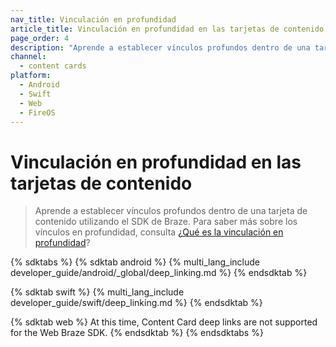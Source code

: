 ```yaml
---
nav_title: Vinculación en profundidad
article_title: Vinculación en profundidad en las tarjetas de contenido
page_order: 4
description: "Aprende a establecer vínculos profundos dentro de una tarjeta de contenido utilizando el SDK de Braze."
channel:
  - content cards
platform:
  - Android
  - Swift
  - Web
  - FireOS
---
```


# Vinculación en profundidad en las tarjetas de contenido

> Aprende a establecer vínculos profundos dentro de una tarjeta de contenido utilizando el SDK de Braze. Para saber más sobre los vínculos en profundidad, consulta [¿Qué es la vinculación en profundidad]({{site.baseurl}}/user_guide/personalization_and_dynamic_content/deep_linking_to_in-app_content/#what-is-deep-linking)?

{% sdktabs %}
{% sdktab android %}
{% multi_lang_include developer_guide/android/_global/deep_linking.md %}
{% endsdktab %}

{% sdktab swift %}
{% multi_lang_include developer_guide/swift/deep_linking.md %}
{% endsdktab %}

{% sdktab web %}
At this time, Content Card deep links are not supported for the Web Braze SDK.
{% endsdktab %}
{% endsdktabs %}
